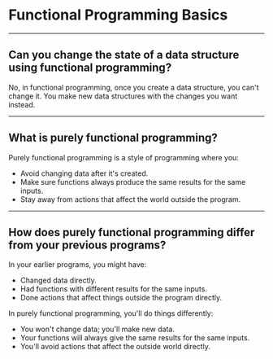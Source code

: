 # Functional Programming Basics

---

## Can you change the state of a data structure using functional programming?

No, in functional programming, once you create a data structure, you can't change it. You make new data structures with the changes you want instead.

---

## What is purely functional programming?

Purely functional programming is a style of programming where you:
- Avoid changing data after it's created.
- Make sure functions always produce the same results for the same inputs.
- Stay away from actions that affect the world outside the program.

---

## How does purely functional programming differ from your previous programs?

In your earlier programs, you might have:
- Changed data directly.
- Had functions with different results for the same inputs.
- Done actions that affect things outside the program directly.

In purely functional programming, you'll do things differently:
- You won't change data; you'll make new data.
- Your functions will always give the same results for the same inputs.
- You'll avoid actions that affect the outside world directly.
